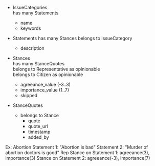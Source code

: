 * IssueCategories  
  has many Statements  
  * name
  * keywords

* Statements
  has many Stances
  belongs to IssueCategory  
  * description

* Stances  
  has many StanceQuotes  
  belongs to Representative as opinionable  
  belongs to Citizen as opinionable  
  * agreeance_value (-3..3)
  * importance_value (1..7)
  * skipped

* StanceQuotes
  * belongs to Stance
    * quote
    * quote_url
    * timestamp
    * added_by

Ex:
Abortion
  Statement 1: "Abortion is bad"
  Statement 2: "Murder of abortion doctors is good"
Rep
  Stance on Statement 1: agreeance(3), importance(3)
  Stance on Statement 2: agreeance(-3), importance(7)

